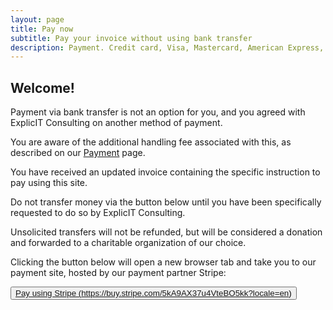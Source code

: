 ```yaml
---
layout: page
title: Pay now
subtitle: Pay your invoice without using bank transfer
description: Payment. Credit card, Visa, Mastercard, American Express, Discover, Diners Club, China UnionPay. Cartes Bancaires. Apple Pay. Google Pay. BLIK. Bancontact. EPS. Giropay. iDEAL. P24, Przelewy24. Alipay. WeChat Pay. Link. MobilePay. PayPal. Swish.
---
```

## Welcome!
Payment via bank transfer is not an option for you, and you agreed with ExplicIT Consulting on another method of payment.

You are aware of the additional handling fee associated with this, as described on our <a href="/payment" target="_blank">Payment</a> page.

You have received an updated invoice containing the specific instruction to pay using this site.

Do not transfer money via the button below until you have been specifically requested to do so by ExplicIT Consulting.

Unsolicited transfers will not be refunded, but will be considered a donation and forwarded to a charitable organization of our choice.

Clicking the button below will open a new browser tab and take you to our payment site, hosted by our payment partner Stripe:

<a href="https://buy.stripe.com/5kA9AX37u4VteBO5kk?locale=en" target="_blank"><button class="button is-link is-normal is-responsive is-hover">Pay using Stripe (https://buy.stripe.com/5kA9AX37u4VteBO5kk?locale=en)</button></a>


